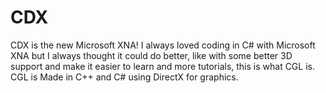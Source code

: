 # CDX
CDX is the new Microsoft XNA! I always loved coding in C# with Microsoft XNA but I always thought it could do better, like with some better 3D support and make it easier to learn and more tutorials, this is what CGL is. CGL is Made in C++ and C# using DirectX for graphics. 
